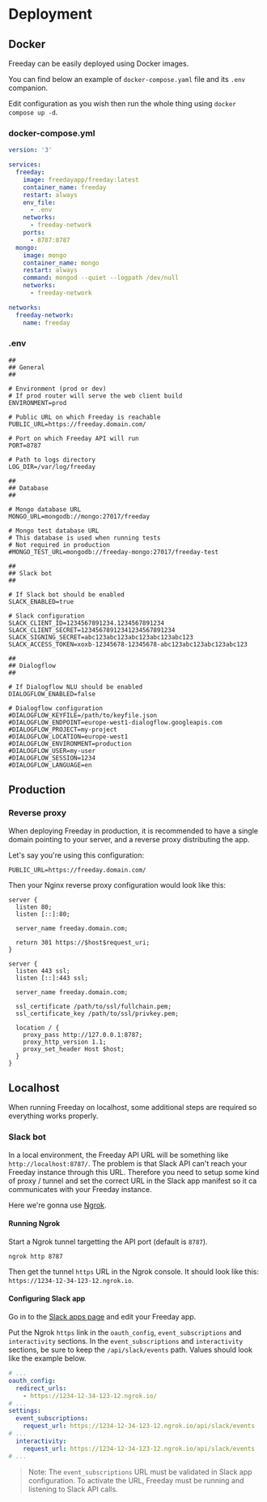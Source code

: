 # Deployment

## Docker

Freeday can be easily deployed using Docker images.

You can find below an example of `docker-compose.yaml` file and its `.env` companion.

Edit configuration as you wish then run the whole thing using `docker compose up -d`.

### docker-compose.yml

```yaml
version: '3'

services:
  freeday:
    image: freedayapp/freeday:latest
    container_name: freeday
    restart: always
    env_file:
      - .env
    networks:
      - freeday-network
    ports:
      - 8787:8787
  mongo:
    image: mongo
    container_name: mongo
    restart: always
    command: mongod --quiet --logpath /dev/null
    networks:
      - freeday-network

networks:
  freeday-network:
    name: freeday
```

### .env

```shell
##
## General
##

# Environment (prod or dev)
# If prod router will serve the web client build
ENVIRONMENT=prod

# Public URL on which Freeday is reachable
PUBLIC_URL=https://freeday.domain.com/

# Port on which Freeday API will run
PORT=8787

# Path to logs directory
LOG_DIR=/var/log/freeday

##
## Database
##

# Mongo database URL
MONGO_URL=mongodb://mongo:27017/freeday

# Mongo test database URL
# This database is used when running tests
# Not required in production
#MONGO_TEST_URL=mongodb://freeday-mongo:27017/freeday-test

##
## Slack bot
##

# If Slack bot should be enabled
SLACK_ENABLED=true

# Slack configuration
SLACK_CLIENT_ID=1234567891234.1234567891234
SLACK_CLIENT_SECRET=12345678912341234567891234
SLACK_SIGNING_SECRET=abc123abc123abc123abc123abc123
SLACK_ACCESS_TOKEN=xoxb-12345678-12345678-abc123abc123abc123abc123

##
## Dialogflow
##

# If Dialogflow NLU should be enabled
DIALOGFLOW_ENABLED=false

# Dialogflow configuration
#DIALOGFLOW_KEYFILE=/path/to/keyfile.json
#DIALOGFLOW_ENDPOINT=europe-west1-dialogflow.googleapis.com
#DIALOGFLOW_PROJECT=my-project
#DIALOGFLOW_LOCATION=europe-west1
#DIALOGFLOW_ENVIRONMENT=production
#DIALOGFLOW_USER=my-user
#DIALOGFLOW_SESSION=1234
#DIALOGFLOW_LANGUAGE=en
```

## Production

### Reverse proxy

When deploying Freeday in production, it is recommended to have a single domain pointing to your server,
and a reverse proxy distributing the app.

Let's say you're using this configuration:

```shell
PUBLIC_URL=https://freeday.domain.com/
```

Then your Nginx reverse proxy configuration would look like this:

```nginx
server {
  listen 80;
  listen [::]:80;

  server_name freeday.domain.com;

  return 301 https://$host$request_uri;
}

server {
  listen 443 ssl;
  listen [::]:443 ssl;

  server_name freeday.domain.com;

  ssl_certificate /path/to/ssl/fullchain.pem;
  ssl_certificate_key /path/to/ssl/privkey.pem;

  location / {
    proxy_pass http://127.0.0.1:8787;
    proxy_http_version 1.1;
    proxy_set_header Host $host;
  }
}
```

## Localhost

When running Freeday on localhost, some additional steps are required so everything works properly.

### Slack bot

In a local environment, the Freeday API URL will be something like `http://localhost:8787/`.
The problem is that Slack API can't reach your Freeday instance through this URL.
Therefore you need to setup some kind of proxy / tunnel and set the correct URL in the Slack app manifest so it ca communicates with your Freeday instance.

Here we're gonna use [Ngrok](https://ngrok.com/).

#### Running Ngrok

Start a Ngrok tunnel targetting the API port (default is `8787`).

```shell
ngrok http 8787
```

Then get the tunnel `https` URL in the Ngrok console. It should look like this: `https://1234-12-34-123-12.ngrok.io`.

#### Configuring Slack app

Go in to the [Slack apps page](https://api.slack.com/apps) and edit your Freeday app.

Put the Ngrok `https` link in the `oauth_config`, `event_subscriptions` and `interactivity` sections. In the `event_subscriptions` and `interactivity` sections, be sure to keep the `/api/slack/events` path. Values should look like the example below.

```yaml
# ...
oauth_config:
  redirect_urls:
    - https://1234-12-34-123-12.ngrok.io/
# ...
settings:
  event_subscriptions:
    request_url: https://1234-12-34-123-12.ngrok.io/api/slack/events
# ...
  interactivity:
    request_url: https://1234-12-34-123-12.ngrok.io/api/slack/events
# ...
```

> Note: The `event_subscriptions` URL must be validated in Slack app configuration.
> To activate the URL, Freeday must be running and listening to Slack API calls.
